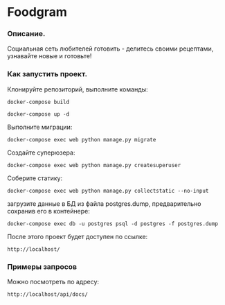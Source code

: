 # Foodgram


### Описание.

Социальная сеть любителей готовить - делитесь своими рецептами, узнавайте новые и готовьте!

### Как запустить проект.

Клонируйте репозиторий, выполните команды:

```
docker-compose build
```
```
docker-compose up -d
```
Выполните миграции:
```
docker-compose exec web python manage.py migrate 
```

Создайте суперюзера:

```
docker-compose exec web python manage.py createsuperuser
```

Соберите статику:

```
docker-compose exec web python manage.py collectstatic --no-input
```
загрузите данные в БД из файла postgres.dump, предварительно сохранив его в контейнере:
```
docker-compose exec db -u postgres psql -d postgres -f postgres.dump 
```

После этого проект будет доступен по ссылке:

```
http://localhost/
```

### Примеры запросов
Можно посмотреть по адресу:

```
http://localhost/api/docs/
```